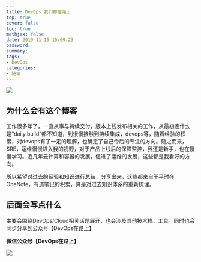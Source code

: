 ```yaml
---
title: DevOps 我们都在路上
top: true
cover: false
toc: true
mathjax: false
date: 2019-11-15 15:09:23
password:
summary: 
tags:
- DevOps
categories:
- 随笔
---
```


![](https://gitee.com/owen2016/pic-hub/raw/master/pics/20200928223309.jpg)

## 为什么会有这个博客

工作很多年了，一直从事与持续交付，版本上线发布相关的工作，从最初连什么是“daily build”都不知道，到慢慢接触到持续集成，devops等，随着经验的积累，对devops有了一定的理解，也确定了自己今后的专注的方向。随之而来，SRE，运维慢慢进入我的视野，对于产品上线后的保障监控，我还是新手，也在慢慢学习。近几年云计算和容器的发展，促进了运维的发展，这些都是我看好的方向。

所以希望对过去的经验和知识进行总结，分享出来，这些都来自于平时在OneNote，有道笔记的积累，算是对过去知识体系的重新梳理。

## 后面会写点什么

主要会围绕DevOps/Cloud相关话题展开，也会涉及其他技术栈、工具。同时也会同步分享到公众号【DevOps在路上】

**微信公众号【DevOps在路上】**

![](https://gitee.com/owen2016/pic-hub/raw/master/pics/20200928230236.jpeg)